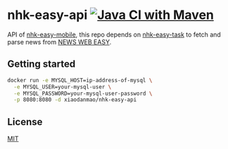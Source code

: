 # nhk-easy-api [![Java CI with Maven](https://github.com/nhk-news-web-easy/nhk-easy-api/actions/workflows/build.yml/badge.svg?branch=master)](https://github.com/nhk-news-web-easy/nhk-easy-api/actions/workflows/build.yml)

API of [nhk-easy-mobile](https://github.com/nhk-news-web-easy/nhk-easy-mobile), this repo depends on [nhk-easy-task](https://github.com/nhk-news-web-easy/nhk-easy-task) to fetch and parse news from [NEWS WEB EASY](https://www3.nhk.or.jp/news/easy/).

## Getting started
```sh
docker run -e MYSQL_HOST=ip-address-of-mysql \
  -e MYSQL_USER=your-mysql-user \
  -e MYSQL_PASSWORD=your-mysql-user-password \
  -p 8080:8080 -d xiaodanmao/nhk-easy-api
```

## License
[MIT](LICENSE)
